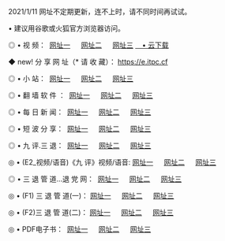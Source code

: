 <p>2021/1/11 网址不定期更新，连不上时，请不同时间再试试。
<p>• 建议用谷歌或火狐官方浏览器访问。
<p>◎ • 视 频： 
<a href="http://hwc.wemusiclabel.com/" target="_blank">网址一</a> 　 
<a href="http://hpi.wemusiclabel.com/" target="_blank">网址二</a> 　 
<a href="http://hpi.wemusiclabel.com/b.html" target="_blank">网址三</a>
<a href="https://yadi.sk/d/d0sUeAOpal3njw" target="_blank">　• 云下载 </a></p>
<p>◆ new! 分 享 网 址（* 请 收 藏）： <a href="http://hvb.wemusiclabel.com/a.html">https://e.itpc.cf</a></p>

<p>◎ • 小 站：  
<a href="http://hwc.wemusiclabel.com/f.html" target="_blank">网址一</a> 　 
<a href="http://hpi.wemusiclabel.com/h.html" target="_blank">网址二</a> 　 
<a href="http://hpi.wemusiclabel.com/k/" target="_blank">网址三</a></p>
<p>◎ • 翻 墙 软 件 ：  
<a href="http://hwc.wemusiclabel.com/ff/" target="_blank">网址一</a> 　 
<a href="http://hpi.wemusiclabel.com/s/read/a1_nd.html" target="_blank">网址二</a> 　 
<a href="http://hpi.wemusiclabel.com/ff/index.html" target="_blank">网址三</a></p>
<p>◎ • 每 日 新 闻：  
<a href="http://hwc.wemusiclabel.com/day/" target="_blank">网址一</a> 　 
<a href="http://hpi.wemusiclabel.com/day/" target="_blank">网址二</a> 　 
<a href="http://hpi.wemusiclabel.com/day/index.html" target="_blank">网址三</a></p>
<p>◎ • 短 波 分 享：  
<a href="http://hwc.wemusiclabel.com/h/" target="_blank">网址一</a> 　 
<a href="http://hpi.wemusiclabel.com/h/" target="_blank">网址二</a> 　 
<a href="http://hpi.wemusiclabel.com/h/index.html" target="_blank">网址三</a></p>
<p>◎ • 九 评.三 退：  
<a href="http://hwc.wemusiclabel.com/t/" target="_blank">网址一</a> 　 
<a href="http://hpi.wemusiclabel.com/v2/index.html" target="_blank">网址二</a> 　 
<a href="http://hpi.wemusiclabel.com/tt/index.html" target="_blank">网址三</a> 　</p>
<p>◎ • (E2_视频/语音)《九 评》视频/语音: 
<a href="http://hpi.wemusiclabel.com/7738.html" target="_blank">网址一</a> 　 
<a href="http://hpi.wemusiclabel.com/7614.html" target="_blank">网址二</a> 　 
<a href="http://hpi.wemusiclabel.com/7633.html" target="_blank">网址三</a></p>
<p>◎ • 三 退 管 道...退 党 网：  
<a href="http://hwc.wemusiclabel.com/go/td1.html" target="_blank">网址一</a> 　 
<a href="http://hpi.wemusiclabel.com/go/td2.html" target="_blank">网址二</a> 　 
<a href="http://hpi.wemusiclabel.com/go/td3.html" target="_blank">网址三</a></p>
<p>◎ • (F1) 三 退 管 道(一)： 
<a href="http://hwc.wemusiclabel.com/dd/" target="_blank">网址一</a> 　 
<a href="http://hpi.wemusiclabel.com/s/read/a1_tdx.html" target="_blank">网址二</a> 　 
<a href="http://hpi.wemusiclabel.com/dd/" target="_blank">网址三</a></p>
<p>◎ • (F2)三 退 管 道(二)： 
<a href="http://hpi.wemusiclabel.com/d/" target="_blank">网址一</a> 　 
<a href="http://hwc.wemusiclabel.com/d/index.html" target="_blank">网址二</a> 　 
<a href="http://hpi.wemusiclabel.com/d/" target="_blank">网址三</a></p>
<p>◎ • PDF电子书：  
<a href="http://hwc.wemusiclabel.com/p/" target="_blank">网址一</a> 　 
<a href="http://hpi.wemusiclabel.com/p/index.html" target="_blank">网址二</a> 　 
<a href="http://hpi.wemusiclabel.com/p/" target="_blank">网址三</a></p>
